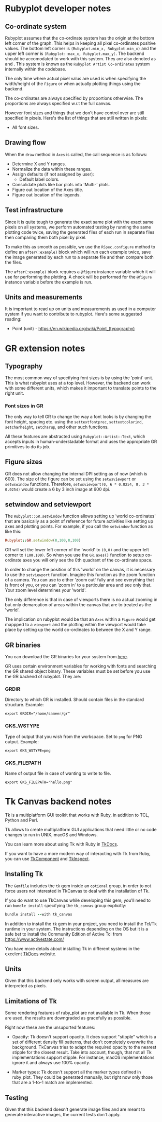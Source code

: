 # Rubyplot developer notes

## Co-ordinate system

Rubyplot assumes that the co-ordinate system has the origin at the bottom left corner
of the graph. This helps in keeping all pixel co-ordinates positive values. The bottom
left corner is `(Rubyplot.min_x, Rubyplot.min_x)` and the upper left corner is 
`(Rubyplot::max_x, Rubyplot.max_y)`. The backend should be accomodated to work with 
this system. They are also denoted as and . This system is known as the 
`Rubyplot Artist Co-ordinates` system internally within the codebase.

The only time where actual pixel valus are used is when specifying the width/height
of the `Figure` or when actually plotting things using the backend.

The co-ordinates are always specified by proportions otherwise. The proportions are
always specified w.r.t the full canvas.

However font sizes and things that we don't have control over are still specified in pixels.
Here's the list of things that are still written in pixels:
+ All font sizes.

## Drawing flow

When the `draw` method in `Axes` is called, the call sequence is as follows:
* Determine X and Y ranges.
* Normalize the data within these ranges.
* Assign defaults (if not assigned by user):
  - Default label colors.
* Consolidate plots like bar plots into 'Multi-' plots.
* Figure out location of the Axes title.
* Figure out location of the legends.

## Test infrastructure

Since it is quite tough to generate the exact same plot with the exact same
pixels on all systems, we perform automated testing by running the same
plotting code twice, saving the generated files of each run in separate files
then comparing them both pixel by pixel.

To make this as smooth as possible, we use the `RSpec.configure` method to define
an `after(:example)` block which will run each example twice, save the image generated
by each run to a separate file and then compare both the files.

The `after(:example)` block requires a `@figure` instance variable which it will use
for performing the plotting. A check will be performed for the `@figure` instance
variable before the example is run.

## Units and measurements

It is important to read up on units and measurements as used in a computer system if you
want to contribute to rubyplot. Here's some suggested reading:
* Point (unit) - https://en.wikipedia.org/wiki/Point_(typography)

# GR extension notes

## Typography

The most common way of specifying font sizes is by using the 'point' unit. This is what rubyplot
uses at a top level. However, the backend can work with some different units, which makes it
important to translate points to the right unit.

### Font sizes in GR

The only way to tell GR to change the way a font looks is by changing the font height,
spacing etc. using the `settextfontprec`, `settextcolorind`, `setcharheight`, `setcharup`,
and other such functions.

All these features are abstracted using `Rubyplot::Artist::Text`, which accepts inputs
in human-understadable format and uses the appropriate GR primitives to do its job.

## Figure sizes

GR does not allow changing the internal DPI setting as of now (which is 600).
The size of the figure can be set using the `setwsviewport` or `setwswindow` functions.
Therefore, `setwsviewport(0, 6 * 0.0254, 0, 3 * 0.0254)` would create a 6 by 3
inch image at 600 dpi.

## setwindow and setviewport

The `Rubyplot::GR.setwindow` function allows setting up 'world co-ordinates' that are
basically as a point of reference for future activities like setting up axes and 
plotting points. For example, if you call the `setwindow` function as like this:
``` ruby
Rubyplot::GR.setwindow(0,100,0,100)
```
GR will set the lower left corner of the 'world' to `(0,0)` and the upper left corner
to `(100,100)`. So when you use the `GR.axes()` function to setup co-ordinate axes
you will only see the 0th quadrant of the co-ordinate space.

In order to change the position of this 'world' on the canvas, it is necessary to use
the `setviewport` function. Imagine this function as the zoom function of a camera. You
can use to either 'zoom out' fully and see everything that is front of you, or you can
'zoom in' to a particular area and see only that. Your zoom level determines your 'world'.

The only difference is that in case of viewports there is no actual zooming in but only
demarcation of areas within the canvas that are to treated as the 'world'.

The implication on rubyplot would be that an `Axes` within a `Figure` would get mappped
to a `viewport` and the plotting within the viewport would take place by setting up the
world co-ordinates to between the X and Y range.

## GR binaries

You can download the GR binaries for your system from [here](https://gr-framework.org/c.html#installation).

GR uses certain environment variables for working with fonts and searching the GR shared
object binary. These variables must be set before you use the GR backend of rubyplot. 
They are:

### GRDIR
Directory to which GR is installed. Should contain files in the standard structure. Example:
```
export GRDIR="/home/sameer/gr"
```

### GKS\_WSTYPE
Type of output that you wish from the workspace. Set to `png` for PNG output.
Example:
```
export GKS_WSTYPE=png
```

### GKS\_FILEPATH
Name of output file in case of wanting to write to file.
```
export GKS_FILEPATH="hello.png"
```

# Tk Canvas backend notes

Tk is a multiplatform GUI toolkit that works with Ruby, in addition to
TCL, Python and Perl.

Tk allows to create multiplatform GUI applications that need little or
no code changes to run in UNIX, macOS and Windows.

You can learn more about using Tk with Ruby in
[TkDocs](https://tkdocs.com).

If you want to have a more modern way of interacting with Tk from
Ruby, you can use
[TkComponent](https://github.com/josepegea/tk_component) and
[TkInspect](https://github.com/josepegea/tk_inspect).

## Installing Tk

The `Gemfile` includes the `tk` gem inside an `optional` group, in
order to not force users not interested in TkCanvas to deal with the
installation of Tk.

If you do want to use TkCanvas while developing this gem, you'll need
to run `bundle install` specifying the `tk_canvas` group explicitly:

```ruby
bundle install --with tk_canvas
```

In addition to install the `tk` gem in your project, you need to
install the Tcl/Tk runtime in your system. The instructions depending
on the OS but it is a safe bet to install the Community Edition of
Active Tcl from https://www.activestate.com/

You have more details about installing Tk in different systems in the
excelent [TkDocs](https://tkdocs.com/tutorial/install.html) website.

## Units

Given that this backend only works with screen output, all measures
are interpreted as pixels.

## Limitations of Tk

Some rendering features of ruby_plot are not available in Tk. When
those are used, the results are downgraded as gracefully as possible.

Right now these are the unsuported features:

- Opacity: Tk doesn't support opacity. It does support "stipple" which
  is a set of different density fill patterns, that don't completely
  overwrite the background. TkCanvas tries to adapt the required
  opacity to the nearest stipple for the closest result. Take into
  account, though, that not all Tk implementations support
  stipple. For instance, macOS implementations ignore it and always
  use 100% opacity.

- Marker types: Tk doesn't support all the marker types defined in
  ruby_plot. They could be generated manually, but right now only
  those that are a 1-to-1 match are implemented.

## Testing

Given that this backend doesn't generate image files and are meant to
generate interactive images, the current tests don't apply.
